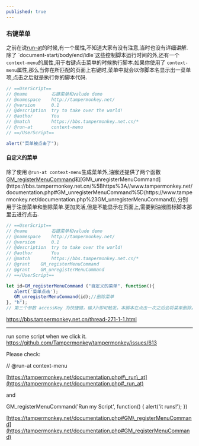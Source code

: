 ```yaml
---
published: true
---
```

### 右键菜单

之前在说[run-at](https://bbs.tampermonkey.net.cn/%5Bhttps%3A//www.tampermonkey.net/documentation.php#_run_at%5D(https://www.tampermonkey.net/documentation.php%23_run_at))的时候,有一个属性,不知道大家有没有注意,当时也没有详细讲解.除了 `document-start/body/end/idle`这些控制脚本运行时间的外,还有一个 `context-menu`的属性,用于右键点击菜单的时候执行脚本.如果你使用了 `context-menu`属性,那么当你在所匹配的页面上右键时,菜单中就会以你脚本名显示出一菜单项,点击之后就是执行你的脚本代码.

```js
// ==UserScript==
// @name         右键菜单和valude demo
// @namespace    http://tampermonkey.net/
// @version      0.1
// @description  try to take over the world!
// @author       You
// @match        https://bbs.tampermonkey.net.cn/*
// @run-at       context-menu
// ==/UserScript==

alert("菜单被点击了");
```

#### 自定义的菜单

除了使用 `@run-at context-menu`生成菜单外,油猴还提供了两个函数[GM\_registerMenuCommand](https://bbs.tampermonkey.net.cn/%5Bhttps%3A//www.tampermonkey.net/documentation.php#GM_registerMenuCommand%5D(https://www.tampermonkey.net/documentation.php%23GM_registerMenuCommand))和[GM\_unregisterMenuCommand](https://bbs.tampermonkey.net.cn/%5Bhttps%3A//www.tampermonkey.net/documentation.php#GM_unregisterMenuCommand%5D(https://www.tampermonkey.net/documentation.php%23GM_unregisterMenuCommand)),分别用于注册菜单和删除菜单.更加灵活,但是不能显示在页面上,需要到油猴图标脚本那里去进行点击.

```js
// ==UserScript==
// @name         右键菜单和valude demo
// @namespace    http://tampermonkey.net/
// @version      0.1
// @description  try to take over the world!
// @author       You
// @match        https://bbs.tampermonkey.net.cn/*
// @grant    GM_registerMenuCommand
// @grant    GM_unregisterMenuCommand
// ==/UserScript==

let id=GM_registerMenuCommand ("自定义的菜单", function(){
   alert('菜单点击');
   GM_unregisterMenuCommand(id);//删除菜单
}, "h");
// 第三个参数 accessKey 为快捷键，输入h即可触发。本脚本在点击一次之后会将菜单删除。
```

https://bbs.tampermonkey.net.cn/thread-271-1-1.html

---

run some script when we click it.
  https://github.com/Tampermonkey/tampermonkey/issues/613
  
Please check:

// @run\-at context-menu

[https://tampermonkey.net/documentation.php#\_run\_at](https://tampermonkey.net/documentation.php#_run_at)

and

GM\_registerMenuCommand('Run my Script', function() {
   alert('it runs!');
})

[https://tampermonkey.net/documentation.php#GM\_registerMenuCommand](https://tampermonkey.net/documentation.php#GM_registerMenuCommand)
